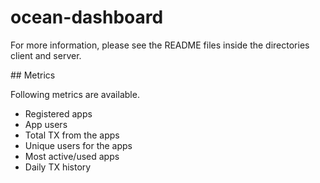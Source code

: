 # ocean-dashboard

For more information, please see the README files inside the directories client and server.

## Metrics

Following metrics are available.

* Registered apps
* App users
* Total TX from the apps
* Unique users for the apps
* Most active/used apps
* Daily TX history
